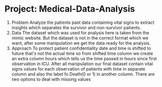 # Project: Medical-Data-Analysis
1. Problem Analyze the patients past data containing vital signs to extract insights which separates the survivor and non-survivor patients.
2. Data The dataset which was used for analysis here is taken from the mimic website. But the dataset is not in the correct format which we want, after some manipulation we get the data ready for the analysis.
3. Approach
To protect patient confidentiality date and time is shifted to future that's not the actual time so from shifted time column we create an extra column hours which tells us the time passed in hours since first observation in ICU.
After all manipulation our final dataset contain vital signs values for each observation of patients with time in separate column and also the label fo Death(0 or 1) in another column.
There are two options to deal with missing values

